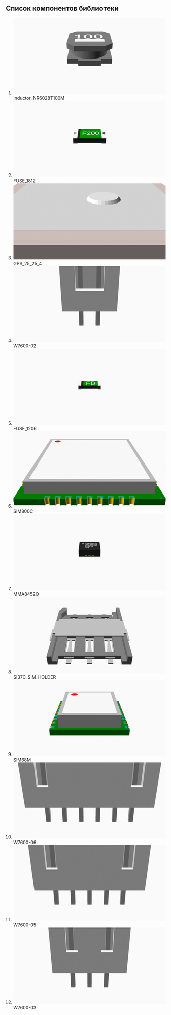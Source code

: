 ## Список компонентов библиотеки

1. ![Inductor_NR6028T100M](images/Inductor_NR6028T100M.gif) Inductor_NR6028T100M
1. ![FUSE_1812](images/FUSE_1812.gif) FUSE_1812
1. ![GPS_25_25_4](images/GPS_25_25_4.gif) GPS_25_25_4
1. ![W7600-02](images/W7600-02.gif) W7600-02
1. ![FUSE_1206](images/FUSE_1206.gif) FUSE_1206
1. ![SIM800C](images/SIM800C.gif) SIM800C
1. ![MMA8452Q](images/MMA8452Q.gif) MMA8452Q
1. ![SI37C_SIM_HOLDER](images/SI37C_SIM_HOLDER.gif) SI37C_SIM_HOLDER
1. ![SIM68M](images/SIM68M.gif) SIM68M
1. ![W7600-06](images/W7600-06.gif) W7600-06
1. ![W7600-05](images/W7600-05.gif) W7600-05
1. ![W7600-03](images/W7600-03.gif) W7600-03
